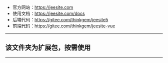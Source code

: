 
- 官方网站：<https://jeesite.com>
- 使用文档：<https://jeesite.com/docs>
- 后端代码：<https://gitee.com/thinkgem/jeesite5>
- 前端代码：<https://gitee.com/thinkgem/jeesite-vue>

------

## 该文件夹为扩展包，按需使用

------

